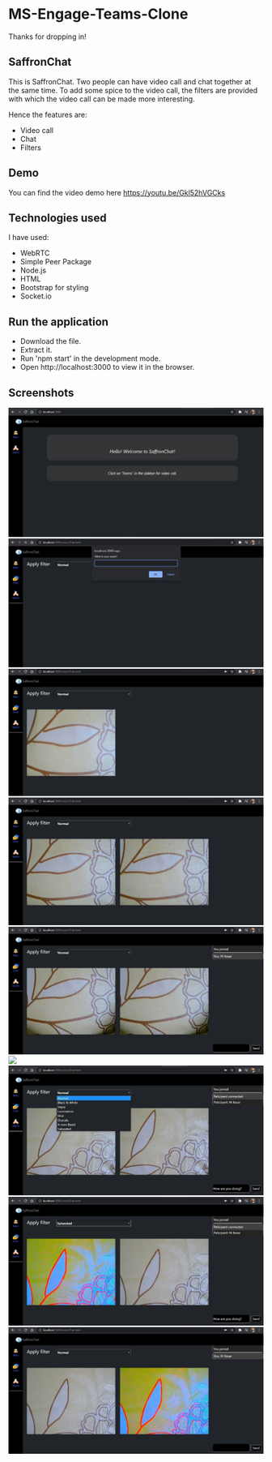 # MS-Engage-Teams-Clone

Thanks for dropping in!

## SaffronChat

This is SaffronChat. Two people can have video call and chat together at the same time.
To add some spice to the video call, the filters are provided with which the video call can be made more interesting.

Hence the features are:
- Video call
- Chat
- Filters

## Demo

You can find the video demo here https://youtu.be/Gkl52hVGCks

## Technologies used

I have used:
- WebRTC
- Simple Peer Package
- Node.js
- HTML
- Bootstrap for styling
- Socket.io

## Run the application

- Download the file.
- Extract it.
- Run 'npm start' in the development mode.
- Open http://localhost:3000 to view it in the browser.

## Screenshots

<img src = "Screenshots/MainPage.jpg" widht="750"/>
<img src = "Screenshots/EnterName.jpg" widht="750"/>
<img src = "Screenshots/UserCanSeeVideo.jpg" widht="750"/>
<img src = "Screenshots/AnotherParticipant.jpg" widht="750"/>
<img src = "Screenshots/ChatOpened.jpg" widht="750"/>
<img src = "Screenshots/OtherEndOfChat.jpg" widht="750"/>
<img src = "Screenshots/SelectFilter.jpg" widht="750"/>
<img src = "Screenshots/FilterApplied.jpg" widht="750"/>
<img src = "Screenshots/OtherEndOfFilter.jpg" widht="750"/>

